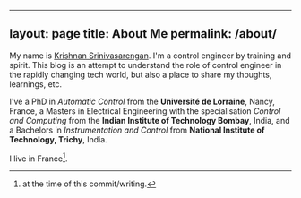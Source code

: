 
---
layout: page
title: About Me
permalink: /about/
---

My name is [Krishnan Srinivasarengan](https://www.linkedin.com/in/krishnans14). I'm a control engineer by training and spirit. This blog is an attempt to understand the role of control engineer in the rapidly changing tech world, but also a place to share my thoughts, learnings, etc.

I've a PhD in *Automatic Control* from the **Université de Lorraine**, Nancy, France, a Masters in Electrical Engineering with the specialisation *Control and Computing* from the **Indian Institute of Technology Bombay**, India, and a Bachelors in *Instrumentation and Control* from **National Institute of Technology, Trichy**, India.

I live in France[^1].


[^1]:at the time of this commit/writing.

